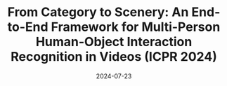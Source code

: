 ---
title: "From Category to Scenery: An End-to-End Framework for Multi-Person Human-Object Interaction Recognition in Videos (ICPR 2024)"
collection: publications
permalink: /publication/2024-CATS
date: 2024-07-23
venue: 'International Conference on Pattern Recognition'
paperurl: '/files/pdf/research/cats.pdf'
link: 'https://arxiv.org/pdf/2407.00917'
github: 'https://github.com/tanqiu98/CATS'

citation: '@inproceedings{qiao2025category,
  title={From Category to Scenery: An End-to-End Framework for Multi-Person Human-Object Interaction Recognition in Videos},
  author={Qiao, Tanqiu and Li, Ruochen and Li, Frederick WB and Shum, Hubert PH},
  booktitle={International Conference on Pattern Recognition},
  pages={262--277},
  year={2025},
  organization={Springer}
}'
---